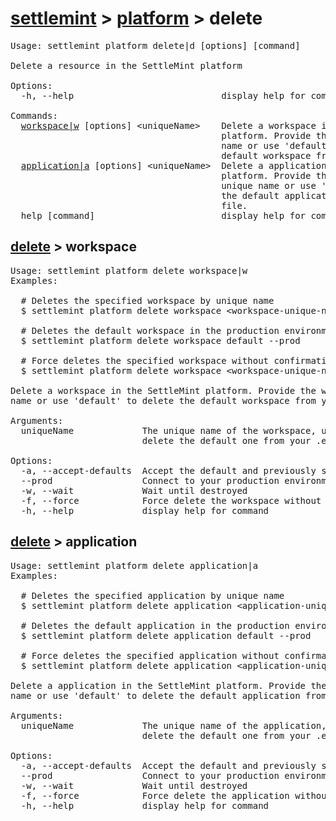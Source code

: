 # [settlemint](../../settlemint.md) > [platform](../platform.md) > delete

<pre>Usage: settlemint platform delete|d [options] [command]

Delete a resource in the SettleMint platform

Options:
  -h, --help                            display help for command

Commands:
  <a href="./delete/workspace.md">workspace|w</a> [options] &lt;uniqueName&gt;    Delete a workspace in the SettleMint
                                        platform. Provide the workspace unique
                                        name or use &#039;default&#039; to delete the
                                        default workspace from your .env file.
  <a href="./delete/application.md">application|a</a> [options] &lt;uniqueName&gt;  Delete a application in the SettleMint
                                        platform. Provide the application
                                        unique name or use &#039;default&#039; to delete
                                        the default application from your .env
                                        file.
  help [command]                        display help for command
</pre>

<h2 id="delete-workspace"><a href="../delete.md">delete</a> > workspace</h2>

<pre>Usage: settlemint platform delete workspace|w 
Examples:

  # Deletes the specified workspace by unique name
  $ settlemint platform delete workspace &lt;workspace-unique-name&gt;

  # Deletes the default workspace in the production environment
  $ settlemint platform delete workspace default --prod

  # Force deletes the specified workspace without confirmation
  $ settlemint platform delete workspace &lt;workspace-unique-name&gt; --force

Delete a workspace in the SettleMint platform. Provide the workspace unique
name or use &#039;default&#039; to delete the default workspace from your .env file.

Arguments:
  uniqueName             The unique name of the workspace, use &#039;default&#039; to
                         delete the default one from your .env file

Options:
  -a, --accept-defaults  Accept the default and previously set values
  --prod                 Connect to your production environment
  -w, --wait             Wait until destroyed
  -f, --force            Force delete the workspace without confirmation
  -h, --help             display help for command
</pre>

<h2 id="delete-application"><a href="../delete.md">delete</a> > application</h2>

<pre>Usage: settlemint platform delete application|a 
Examples:

  # Deletes the specified application by unique name
  $ settlemint platform delete application &lt;application-unique-name&gt;

  # Deletes the default application in the production environment
  $ settlemint platform delete application default --prod

  # Force deletes the specified application without confirmation
  $ settlemint platform delete application &lt;application-unique-name&gt; --force

Delete a application in the SettleMint platform. Provide the application unique
name or use &#039;default&#039; to delete the default application from your .env file.

Arguments:
  uniqueName             The unique name of the application, use &#039;default&#039; to
                         delete the default one from your .env file

Options:
  -a, --accept-defaults  Accept the default and previously set values
  --prod                 Connect to your production environment
  -w, --wait             Wait until destroyed
  -f, --force            Force delete the application without confirmation
  -h, --help             display help for command
</pre>

